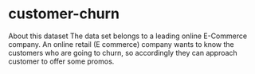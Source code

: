 # customer-churn
About this dataset
The data set belongs to a leading online E-Commerce company. An online retail (E commerce) company wants to know the customers who are going to churn, so accordingly they can approach customer to offer some promos.
